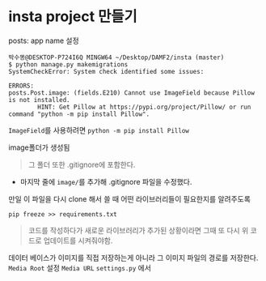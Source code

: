# insta project 만들기


posts: app name 설정


```shell
박수똥@DESKTOP-P724I6Q MINGW64 ~/Desktop/DAMF2/insta (master)
$ python manage.py makemigrations
SystemCheckError: System check identified some issues:

ERRORS:
posts.Post.image: (fields.E210) Cannot use ImageField because Pillow is not installed.
        HINT: Get Pillow at https://pypi.org/project/Pillow/ or run command "python -m pip install Pillow".
```

`ImageField`를 사용하려면 `python -m pip install Pillow`

image폴더가 생성됨
> 그 폴더 또한  .gitignore에 포함한다. 
- 마지막 줄에 `image/`를 추가해 .gitignore 파일을 수정했다. 

만일 이 파일을 다시 clone 해서 쓸 때 어떤 라이브러리들이 필요한지를 알려주도록
```shell
pip freeze >> requirements.txt
```
> 코드를 작성하다가 새로운 라이브러리가 추가된 상황이라면 그때 또 다시 위 코드로 업데이트를 시켜줘야함. 

데이터 베이스가 이미지를 직접 저장하는게 아니라 그 이미지 파일의 경로를 저장한다. 
`Media Root` 설정
`Media URL` 
`settings.py` 에서 
